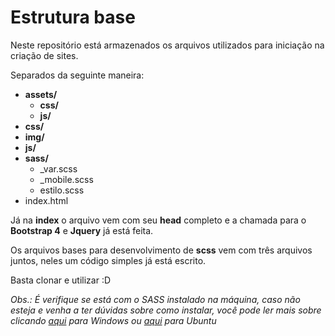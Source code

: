 # Estrutura base

Neste repositório está armazenados os arquivos utilizados para iniciação na criação de sites.

Separados da seguinte maneira:

- **assets/**
  - **css/**
  - **js/**
- **css/**
- **img/**
- **js/**
- **sass/**
  - _var.scss
  - _mobile.scss
  - estilo.scss
- index.html

Já na **index** o arquivo vem com seu **head** completo e a chamada para o **Bootstrap 4** e **Jquery** já está feita. 

Os arquivos bases para desenvolvimento de **scss** vem com três arquivos juntos, neles um código simples já está escrito.

Basta clonar e utilizar :D

*Obs.: É verifique se está com o SASS instalado na máquina, caso não esteja e venha a ter dúvidas sobre como instalar, você pode ler mais sobre clicando [aqui](https://ihfernando.github.io/blog/sass-o-que-e-isso) para Windows ou [aqui](https://ihfernando.github.io/blog/sass-o-que-e-isso-parte-2) para Ubuntu*